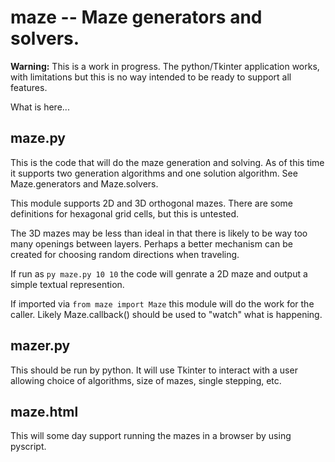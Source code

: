 # maze -- Maze generators and solvers.

**Warning:** This is a work in progress.  The python/Tkinter application works, with limitations but this is no way intended to be ready to support all features.

What is here...

## maze.py

This is the code that will do the maze generation and solving.
As of this time it supports two generation algorithms and one
solution algorithm.  See Maze.generators and Maze.solvers.

This module supports 2D and 3D orthogonal mazes. There are some
definitions for hexagonal grid cells, but this is untested.

The 3D mazes may be less than ideal in that there is likely to be way
too many openings between layers.  Perhaps a better mechanism can be
created for choosing random directions when traveling.

If run as `py maze.py 10 10` the code will genrate a 2D maze and output a simple textual represention.

If imported via `from maze import Maze` this module will do the work for the caller.  Likely Maze.callback() should be used to "watch" what is happening.

## mazer.py

This should be run by python.   It will use Tkinter to interact with a
user allowing choice of algorithms, size of mazes, single stepping, etc.

## maze.html

This will some day support running the mazes in a browser by using
pyscript.
